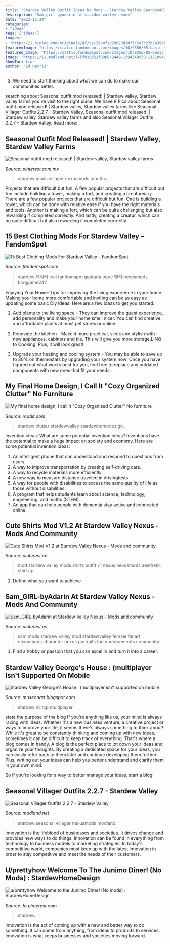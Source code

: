 ```yaml
---
title: "Stardew Valley Outfit Ideas No Mods - Stardew Valley George&#039;s House : (multiplayer Isn&#039;t Supported On Mobile"
description: "Sam_girl-byadarin at stardew valley nexus"
date: "2022-12-24"
categories:
- "ideas"
tags: ["ideas"]
images:
- "https://i.pinimg.com/originals/4f/ce/29/4fce29620d2075c2a3c27d2439dba7a8.jpg"
featuredImage: "https://static.fandomspot.com/images/10/9356/05-basic-shirts-pack-stardew-valley-mod.jpg"
featured_image: "https://static.fandomspot.com/images/10/9356/05-basic-shirts-pack-stardew-valley-mod.jpg"
image: "https://i1.modland.net/i/5f819d22f0860/2449-1594349930-1121094932-lg_modland.jpg"
ShowToc: true
author: "Ed Harris"
---
```



3. We need to start thinking about what we can do to make our communities better.

	

		
searching about Seasonal outfit mod released! | Stardew valley, Stardew valley farms you've visit to the right place. We have 8 Pics about Seasonal outfit mod released! | Stardew valley, Stardew valley farms like Seasonal Villager Outfits 2.2.7 - Stardew Valley, Seasonal outfit mod released! | Stardew valley, Stardew valley farms and also Seasonal Villager Outfits 2.2.7 - Stardew Valley. Read more:
		
    
## Seasonal Outfit Mod Released! | Stardew Valley, Stardew Valley Farms

<img loading=lazy src="https://i.pinimg.com/736x/d4/23/f4/d423f43186c66098dabe36849a4d6220.jpg" onerror="this.onerror=null;this.src='https://tse2.mm.bing.net/th?id=OIP.H54Br_WxVe5W7JPv2bmpfQHaJQ&amp;pid=15.1';" alt="Seasonal outfit mod released! | Stardew valley, Stardew valley farms">

_Source: pinterest.com.mx_

>stardew mods villager nexusmods months. 

	

Projects that are difficult but fun: A few popular projects that are difficult but fun include building a tower, making a fort, and creating a creatureiary.
There are a few popular projects that are difficult but fun. One is building a tower, which can be done with relative ease if you have the right materials and tools. Another is making a fort, which can be quite challenging but also rewarding if completed correctly. And lastly, creating a creatur, which can be quite difficult but also rewarding if completed correctly.

    
## 15 Best Clothing Mods For Stardew Valley – FandomSpot

<img loading=lazy src="https://static.fandomspot.com/images/10/9356/05-basic-shirts-pack-stardew-valley-mod.jpg" onerror="this.onerror=null;this.src='https://tse3.mm.bing.net/th?id=OIP.1H8kEWt47VntWlXgC_MR_AHaEN&amp;pid=15.1';" alt="15 Best Clothing Mods For Stardew Valley – FandomSpot">

_Source: fandomspot.com_

>stardew 캐릭터 coii fandomspot gostaria oque 밸리 nexusmods bloggame247. 

	

Enjoying Your Home: Tips for improving the living experience in your home
Making your home more comfortable and inviting can be as easy as updating some basic Diy Ideas. Here are a few ideas to get you started:
1. Add plants to the living space - They can improve the guest experience, add personality and make your home smell nicer. You can find creative and affordable plants at most pet stores or online.

2. Renovate the kitchen - Make it more practical, sleek and stylish with new appliances, cabinets and tile. This will give you more storage,LINQ to Cooking! Plus, it will look great!

3. Upgrade your heating and cooling system - You may be able to save up to 30% on thermostats by upgrading your system now! Once you have figured out what works best for you, feel free to replace any outdated components with new ones that fit your needs.

    
## My Final Home Design, I Call It &quot;Cozy Organized Clutter&quot; No Furniture

<img loading=lazy src="https://i.redd.it/3pmjinhl8vt41.png" onerror="this.onerror=null;this.src='https://tse4.mm.bing.net/th?id=OIP.XaiLTOuPzuh1-BnkWiDo7AHaEe&amp;pid=15.1';" alt="My final home design, I call it &quot;Cozy Organized Clutter&quot; No furniture">

_Source: reddit.com_

>stardew clutter stardewvalley stardewhomedesign. 

	

Invention ideas: What are some potential invention ideas?
Inventions have the potential to make a huge impact on society and economy. Here are some potential invention ideas:
1. An intelligent phone that can understand and respond to questions from users. 
2. A way to improve transportation by creating self-driving cars. 
3. A way to recycle materials more efficiently. 
4. A new way to measure distance traveled in drivingtests. 
5. A way for people with disabilities to access the same quality of life as those without disabilities. 
6. A program that helps students learn about science, technology, engineering, and maths (STEM). 
7. An app that can help people with dementia stay active and connected online.

    
## Cute Shirts Mod V1.2 At Stardew Valley Nexus - Mods And Community

<img loading=lazy src="https://i.pinimg.com/originals/09/e3/d3/09e3d39a457aaacf56d128f350dab0d0.png" onerror="this.onerror=null;this.src='https://tse2.mm.bing.net/th?id=OIP.A0ppYmGvN_n8w4o-qAoz3gAAAA&amp;pid=15.1';" alt="Cute Shirts Mod V1.2 at Stardew Valley Nexus - Mods and community">

_Source: pinterest.ca_

>mod stardew valley mods shirts outfit v1 nexus nexusmods aesthetic shirt cp. 

	

1. Define what you want to achieve 

    
## Sam_GIRL-byAdarin At Stardew Valley Nexus - Mods And Community

<img loading=lazy src="https://i.pinimg.com/originals/4f/ce/29/4fce29620d2075c2a3c27d2439dba7a8.jpg" onerror="this.onerror=null;this.src='https://tse4.mm.bing.net/th?id=OIP.Ol_xtmgxF9akU0nm_YwBUwHaGu&amp;pid=15.1';" alt="Sam_GIRL-byAdarin at Stardew Valley Nexus - Mods and community">

_Source: pinterest.es_

>sam mods stardew valley mod stardewvalley female fanart nexusmods character nexus portraits fan endorsements community. 

	

1. Find a hobby or passion that you can excel in and turn it into a career.

    
## Stardew Valley George&#039;s House : (multiplayer Isn&#039;t Supported On Mobile

<img loading=lazy src="https://i.pinimg.com/originals/c7/c2/e7/c7c2e78547c722c0d729d1abbbceaecd.jpg" onerror="this.onerror=null;this.src='https://tse1.mm.bing.net/th?id=OIP.qSb964JJeh42FvKsAfKgbQHaGB&amp;pid=15.1';" alt="Stardew Valley George&#039;s House : (multiplayer isn&#039;t supported on mobile">

_Source: museonart.blogspot.com_

>stardew hilltop multiplayer. 

	

state the purpose of the blog
If you're anything like us, your mind is always racing with ideas. Whether it's a new business venture, a creative project or ways to improve your life, it seems there's always something to think about! While it's great to be constantly thinking and coming up with new ideas, sometimes it can be difficult to keep track of everything. That's where a blog comes in handy.
A blog is the perfect place to jot down your ideas and organize your thoughts. By creating a dedicated space for your ideas, you can easily refer back to them later and continue developing them further. Plus, writing out your ideas can help you better understand and clarify them in your own mind.

So if you're looking for a way to better manage your ideas, start a blog!

    
## Seasonal Villager Outfits 2.2.7 - Stardew Valley

<img loading=lazy src="https://i1.modland.net/i/5f819d22f0860/2449-1594349930-1121094932-lg_modland.jpg" onerror="this.onerror=null;this.src='https://tse1.mm.bing.net/th?id=OIP._Ga9eyEHWOQGEI_3retqLQHaIe&amp;pid=15.1';" alt="Seasonal Villager Outfits 2.2.7 - Stardew Valley">

_Source: modland.net_

>stardew seasonal villager nexusmods modland. 

	

Innovation is the lifeblood of businesses and societies. It drives change and provides new ways to do things. Innovation can be found in everything from technology to business models to marketing strategies. In today's competitive world, companies must keep up with the latest innovation in order to stay competitive and meet the needs of their customers.

    
## U/prettyhow Welcome To The Junimo Diner! (No Mods) : StardewHomeDesign

<img loading=lazy src="https://i.pinimg.com/736x/8c/dd/49/8cdd499b08e45aaf05514d8b7f281a82.jpg" onerror="this.onerror=null;this.src='https://tse2.mm.bing.net/th?id=OIP.fwG3zCAIibGBg1i-mlb-hAHaG7&amp;pid=15.1';" alt="u/prettyhow Welcome to the Junimo Diner! (No mods) : StardewHomeDesign">

_Source: br.pinterest.com_

>stardew. 

	

Innovation is the act of coming up with a new and better way to do something. It can come from anything, from ideas to products to services. Innovation is what keeps businesses and societies moving forward.

